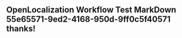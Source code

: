 <properties
ms.topic="hero-topic"
ms.test1="hero-topic"
ms.test2="test"/>

## OpenLocalization Workflow Test MarkDown 55e65571-9ed2-4168-950d-9ff0c5f40571 thanks!
